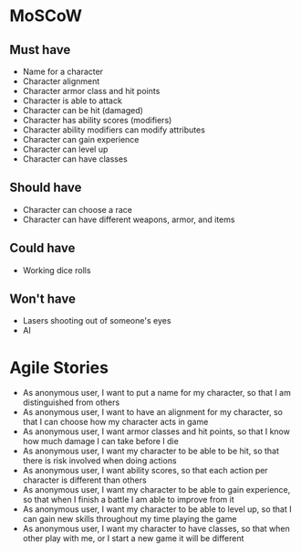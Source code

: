 # MoSCoW

## Must have
* Name for a character
* Character alignment
* Character armor class and hit points
* Character is able to attack
* Character can be hit (damaged)
* Character has ability scores (modifiers)
* Character ability modifiers can modify attributes
* Character can gain experience 
* Character can level up
* Character can have classes
## Should have
* Character can choose a race
* Character can have different weapons, armor, and items
## Could have
* Working dice rolls
## Won't have
* Lasers shooting out of someone's eyes
* AI

# Agile Stories
* As anonymous user, I want to put a name for my character, so that I am distinguished from others
* As anonymous user, I want to have an alignment for my character, so that I can choose how my character acts in game
* As anonymous user, I want armor classes and hit points, so that I know how much damage I can take before I die
* As anonymous user, I want my character to be able to be hit, so that there is risk involved when doing actions 
* As anonymous user, I want ability scores, so that each action per character is different than others
* As anonymous user, I want my character to be able to gain experience, so that when I finish a battle I am able to improve from it 
* As anonymous user, I want my character to be able to level up, so that I can gain new skills throughout my time playing the game
* As anonymous user, I want my character to have classes, so that when other play with me, or I start a new game it will be different
